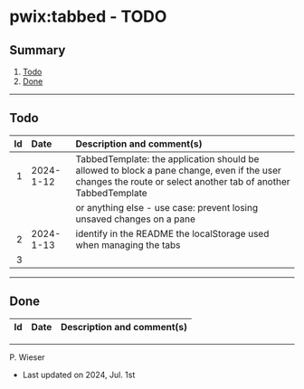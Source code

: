 # pwix:tabbed - TODO

## Summary

1. [Todo](#todo)
2. [Done](#done)

---
## Todo

|   Id | Date       | Description and comment(s) |
| ---: | :---       | :---                       |
|    1 | 2024- 1-12 | TabbedTemplate: the application should be allowed to block a pane change, even if the user changes the route or select another tab of another TabbedTemplate |
|      |            | or anything else - use case: prevent losing unsaved changes on a pane |
|    2 | 2024- 1-13 | identify in the README the localStorage used when managing the tabs |
|    3 |  |  |

---
## Done

|   Id | Date       | Description and comment(s) |
| ---: | :---       | :---                       |

---
P. Wieser
- Last updated on 2024, Jul. 1st
